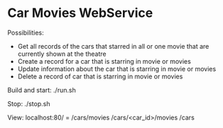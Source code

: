 # Car Movies WebService

Possibilities:
- Get all records of the cars that starred in all or one movie that are currently shown at the theatre
- Create a record for a car that is starring in movie or movies
- Update information about the car that is starring in movie or movies
- Delete a record of car that is starring in movie or movies



Build and start:  ./run.sh

Stop:             ./stop.sh



View:  localhost:80/<PATH>
<PATH> = /cars/movies
         /cars/<car_id>/movies
         /cars

